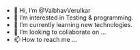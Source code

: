 - 👋 Hi, I’m @VaibhavVerulkar
- 👀 I’m interested in Testing & programming.
- 🌱 I’m currently learning new technologies.
- 💞️ I’m looking to collaborate on ...
- 📫 How to reach me ...

<!---
VaibhavVerulkar/VaibhavVerulkar is a ✨ special ✨ repository because its `README.md` (this file) appears on your GitHub profile.
You can click the Preview link to take a look at your changes.
--->
